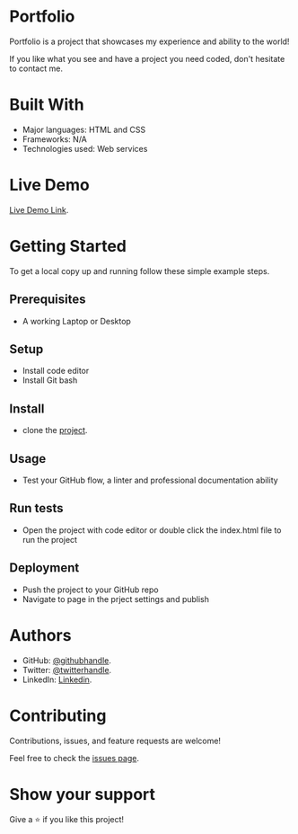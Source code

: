 # Portfolio

Portfolio is a project that showcases my experience and ability to the world!


If you like what you see and have a project you need coded, don't hesitate to contact me.

# Built With


- Major languages: HTML and CSS
- Frameworks: N/A
- Technologies used: Web services


# Live Demo

[Live Demo Link](https://emmy-github-webdev.github.io/my-portfolio/).

# Getting Started


To get a local copy up and running follow these simple example steps.

## Prerequisites 
- A working Laptop or Desktop
## Setup
- Install code editor
- Install Git bash
## Install
- clone the [project](https://github.com/Emmy-github-webdev/my-portfolio).
## Usage
- Test your GitHub flow, a linter and professional documentation ability
## Run tests
- Open the project with code editor or double click the index.html file to run the project
## Deployment
- Push the project to your GitHub repo
- Navigate to page in the prject settings and publish
# Authors

- GitHub: [@githubhandle](https://github.com/Emmy-github-webdev).
- Twitter: [@twitterhandle](@ogaemmanueloga).
- LinkedIn: [Linkedin](https://github.com/Emmy-github-webdev/lint-test).

# Contributing

Contributions, issues, and feature requests are welcome!

Feel free to check the [issues page](https://github.com/Emmy-github-webdev/my-portfolio/issues).

# Show your support

Give a :star: if you like this project!

